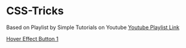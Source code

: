 # CSS-Tricks
Based on Playlist by Simple Tutorials on Youtube
[Youtube Playlist Link](https://youtube.com/playlist?list=PLTZQdf3HrX-Xj3j2TQ1qoi5dbwYVrDFU8&feature=shared)

[Hover Effect Button 1](./ButtonHover.html)
